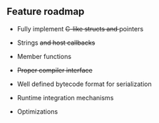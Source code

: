 ## Feature roadmap

- Fully implement <s> C-like structs and </s> pointers

- Strings <s> and host callbacks </s>

- Member functions

- <s> Proper compiler interface </s>

- Well defined bytecode format for serialization  

- Runtime integration mechanisms

- Optimizations
